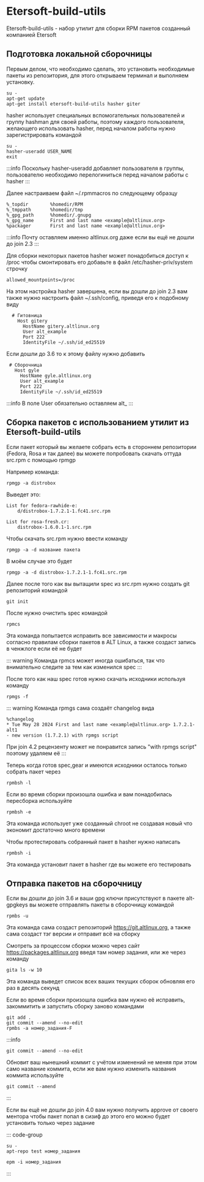 # Etersoft-build-utils

Etersoft-build-utils - набор утилит для сборки RPM пакетов созданный компанией Etersoft

## Подготовка локальной сборочницы

Первым делом, что необходимо сделать, это установить необходимые пакеты из репозитория, для этого открываем терминал и выполняем установку.

```shell
su -
apt-get update
apt-get install etersoft-build-utils hasher giter
```

hasher использует специальных вспомогательных пользователей и группу hashman для своей работы, поэтому каждого пользователя, желающего использовать hasher, перед началом работы нужно зарегистрировать командой

```shell
su -
hasher-useradd USER_NAME
exit
```

:::info
Поскольку hasher-useradd добавляет пользователя в группы, пользователю необходимо перелогиниться перед началом работы с hasher
:::

Далее настраиваем файл ~/.rpmmacros по следующему образцу

```
%_topdir        %homedir/RPM
%_tmppath       %homedir/tmp
%_gpg_path      %homedir/.gnupg
%_gpg_name      First and last name <example@altlinux.org>
%packager       First and last name <example@altlinux.org>
```

:::info
Почту оставляем именно altlinux.org даже если вы ещё не дошли до join 2.3
:::

Для сборки некоторых пакетов hasher может понадобиться доступ к /proc чтобы смонтировать его добавьте в файл /etc/hasher-priv/system строчку

```
allowed_mountpoints=/proc
```

На этом настройка hasher завершена, если вы дошли до join 2.3 вам также нужно настроить файл ~/.ssh/config, приведя его к подобному виду

```shell
  # Гитовница
    Host gitery
      HostName gitery.altlinux.org
      User alt_example
      Port 222
      IdentityFile ~/.ssh/id_ed25519
```

Если дошли до 3.6 то к этому файлу нужно добавить

```shell
 # Сборочница
   Host gyle
     HostName gyle.altlinux.org
     User alt_example
     Port 222
     IdentityFile ~/.ssh/id_ed25519
```

:::info
В поле User обязательно оставляем alt\_
:::

## Сборка пакетов с использованием утилит из Etersoft-build-utils

Если пакет который вы желаете собрать есть в стороннем репозитории (Fedora, Rosa и так далее) вы можете попробовать скачать оттуда src.rpm с помощью rpmgp

Например команда:

```shell
rpmgp -a distrobox
```

Выведет это:

```
List for fedora-rawhide-e:
    d/distrobox-1.7.2.1-1.fc41.src.rpm

List for rosa-fresh.cr:
    distrobox-1.6.0.1-1.src.rpm
```

Чтобы скачать src.rpm нужно ввести команду

```shell
rpmgp -a -d название пакета
```

В моём случае это будет

```shell
rpmgp -a -d distrobox-1.7.2.1-1.fc41.src.rpm
```

Далее после того как вы вытащили spec из src.rpm нужно создать git репозиторий командой

```shell
git init
```

После нужно очистить spec командой

```shell
rpmcs
```

Эта команда попытается исправить все зависимости и макросы согласно правилам сборки пакетов в ALT Linux, а также создаст запись в ченжлоге если её не будет

::: warning
Команда rpmcs может иногда ошибаться, так что внимательно следите за тем как изменился spec
:::

После того как наш spec готов нужно скачать исходники используя команду

```shell
rpmgs -f
```

::: warning
Команда rpmgs сама создаёт changelog вида

```
%changelog
* Tue May 28 2024 First and last name <example@altlinux.org> 1.7.2.1-alt1
- new version (1.7.2.1) with rpmgs script
```

При join 4.2 рецензенту может не понравится запись "with rpmgs script" поэтому удаляем её
:::

Теперь когда готов spec,gear и имеются исходники осталось только собрать пакет через

```shell
rpmbsh -l
```

Если во время сборки произошла ошибка и вам понадобилась пересборка используйте

```shell
rpmbsh -e
```

Эта команда использует уже созданный chroot не создавая новый что экономит достаточно много времени

Чтобы протестировать собранный пакет в hasher нужно написать

```shell
rpmbsh -i
```

Эта команда установит пакет в hasher где вы можете его тестировать

## Отправка пакетов на сборочницу

Если вы дошли до join 3.6 и ваши gpg ключи присутствуют в пакете alt-gpgkeys вы можете отправлять пакеты в сборочницу командой

```shell
rpmbs -u
```

Эта команда сама создаст репозиторий https://git.altlinux.org, а также сама создаст тэг версии и отправит всё на сборку

Смотреть за процессом сборки можно через сайт https://packages.altlinux.org введя там номер задания, или же через команду

```shell
gita ls -w 10
```

Эта команда выведет список всех ваших текущих сборок обновляя его раз в десять секунд

Если во время сборки произошла ошибка вам нужно её исправить, закоммитить и запустить сборку заново командами

```shell
git add .
git commit --amend --no-edit
rpmbs -a номер_задания-F
```

:::info

```shell
git commit --amend --no-edit
```

Обновит ваш нынешний коммит с учётом изменений не меняя при этом само название коммита, если же вам нужно изменить названия коммита используйте

```shell
git commit --amend
```

:::

Если вы ещё не дошли до join 4.0 вам нужно получить approve от своего ментора чтобы пакет попал в сизиф до этого его можно будет установить только через задание

::: code-group

```shell[apt-repo]
su -
apt-repo test номер_задания
```

```shell[epm]
epm -i номер_задания
```

:::
